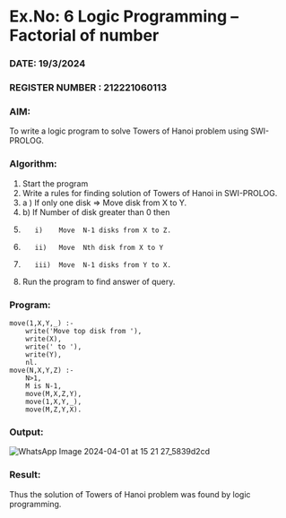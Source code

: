 # Ex.No: 6   Logic Programming – Factorial of number   
### DATE:  19/3/2024                                                                          
### REGISTER NUMBER : 212221060113
### AIM: 
To  write  a logic program  to solve Towers of Hanoi problem  using SWI-PROLOG. 
### Algorithm:
1. Start the program
2.  Write a rules for finding solution of Towers of Hanoi in SWI-PROLOG.
3.  a )	If only one disk  => Move disk from X to Y.
4.  b)	If Number of disk greater than 0 then
5.        i)	Move  N-1 disks from X to Z.
6.        ii)	Move  Nth disk from X to Y
7.        iii)	Move  N-1 disks from Y to X.
8. Run the program  to find answer of  query.

### Program:
```
move(1,X,Y,_) :-  
    write('Move top disk from '), 
    write(X), 
    write(' to '), 
    write(Y), 
    nl. 
move(N,X,Y,Z) :- 
    N>1, 
    M is N-1, 
    move(M,X,Z,Y), 
    move(1,X,Y,_), 
    move(M,Z,Y,X).
```



### Output:
![WhatsApp Image 2024-04-01 at 15 21 27_5839d2cd](https://github.com/kannanAnanth/AI_Lab_2023-24/assets/160721190/cbd28552-d605-4788-b10a-e4993fa6ac42)




### Result:
Thus the solution of Towers of Hanoi problem was found by logic programming.
